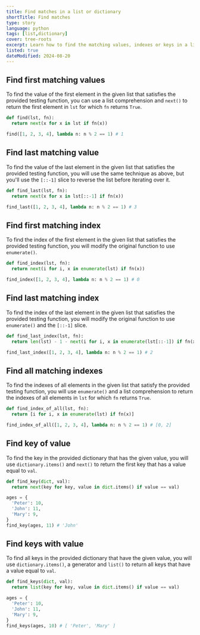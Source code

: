```yaml
---
title: Find matches in a list or dictionary
shortTitle: Find matches
type: story
language: python
tags: [list,dictionary]
cover: tree-roots
excerpt: Learn how to find the matching values, indexes or keys in a list or dictionary.
listed: true
dateModified: 2024-08-20
---
```


## Find first matching values

To find the value of the first element in the given list that satisfies the provided testing function, you can use a list comprehension and `next()` to return the first element in `lst` for which `fn` returns `True`.

```py
def find(lst, fn):
  return next(x for x in lst if fn(x))

find([1, 2, 3, 4], lambda n: n % 2 == 1) # 1
```

## Find last matching value

To find the value of the last element in the given list that satisfies the provided testing function, you will use the same technique as above, but you'll use the `[::-1]` slice to reverse the list before iterating over it.

```py
def find_last(lst, fn):
  return next(x for x in lst[::-1] if fn(x))

find_last([1, 2, 3, 4], lambda n: n % 2 == 1) # 3
```

## Find first matching index

To find the index of the first element in the given list that satisfies the provided testing function, you will modify the original function to use `enumerate()`.

```py
def find_index(lst, fn):
  return next(i for i, x in enumerate(lst) if fn(x))

find_index([1, 2, 3, 4], lambda n: n % 2 == 1) # 0
```

## Find last matching index

To find the index of the last element in the given list that satisfies the provided testing function, you will modify the original function to use `enumerate()` and the `[::-1]` slice.

```py
def find_last_index(lst, fn):
  return len(lst) - 1 - next(i for i, x in enumerate(lst[::-1]) if fn(x))

find_last_index([1, 2, 3, 4], lambda n: n % 2 == 1) # 2
```

## Find all matching indexes

To find the indexes of all elements in the given list that satisfy the provided testing function, you will use `enumerate()` and a list comprehension to return the indexes of all elements in `lst` for which `fn` returns `True`.

```py
def find_index_of_all(lst, fn):
  return [i for i, x in enumerate(lst) if fn(x)]

find_index_of_all([1, 2, 3, 4], lambda n: n % 2 == 1) # [0, 2]
```

## Find key of value

To find the key in the provided dictionary that has the given value, you will use `dictionary.items()` and `next()` to return the first key that has a value equal to `val`.

```py
def find_key(dict, val):
  return next(key for key, value in dict.items() if value == val)

ages = {
  'Peter': 10,
  'John': 11,
  'Mary': 9,
}
find_key(ages, 11) # 'John'
```

## Find keys with value

To find all keys in the provided dictionary that have the given value, you will use `dictionary.items()`, a generator and `list()` to return all keys that have a value equal to `val`.

```py
def find_keys(dict, val):
  return list(key for key, value in dict.items() if value == val)

ages = {
  'Peter': 10,
  'John': 11,
  'Mary': 9,
}
find_keys(ages, 10) # [ 'Peter', 'Mary' ]
```
